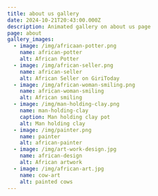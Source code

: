 ```yaml
---
title: about us gallery
date: 2024-10-21T20:43:00.000Z
description: Animated gallery on about us page
page: about
gallery_images:
  - image: /img/africaan-potter.png
    name: african-potter
    alt: African Potter
  - image: /img/african-seller.png
    name: african-seller
    alt: African Seller on GiriToday
  - image: /img/african-woman-smiling.png
    name: african-woman-smiling
    alt: African smiling
  - image: /img/man-holding-clay.png
    name: man-holding-clay
    caption: Man holding clay pot
    alt: Man holding clay
  - image: /img/painter.png
    name: painter
    alt: african-painter
  - image: /img/art-work-design.jpg
    name: african-design
    alt: African artwork
  - image: /img/african-art.jpg
    name: cow-art
    alt: painted cows
---
```

